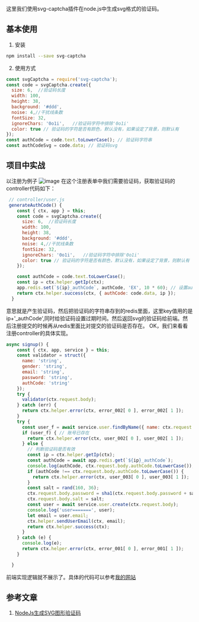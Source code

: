 这里我们使用svg-captcha插件在node.js中生成svg格式的验证码。

## 基本使用
1. 安装
```bash
npm install --save svg-captcha
```
2. 使用方式
```js
const svgCaptcha = require('svg-captcha');
const code = svgCaptcha.create({
  size: 6,  //验证码长度
  width: 100,
  height: 38,
  background: '#ddd',
  noise: 4,//干扰线条数
  fontSize: 32,
  ignoreChars: '0o1i',   //验证码字符中排除'0o1i'
  color: true // 验证码的字符是否有颜色，默认没有，如果设定了背景，则默认有
});
const authCode = code.text.toLowerCase(); // 验证码字符串
const authCodeSvg = code.data; // 验证码svg
```

## 项目中实战
以注册为例子
![image](https://github.com/antbaobao/AntBlog/blob/master/node/imgs/1.png?raw=true)
在这个注册表单中我们需要验证码，获取验证码的controller代码如下：
```js
 // controller/user.js
 generateAuthCode() {
    const { ctx, app } = this;
    const code = svgCaptcha.create({
      size: 6,  //验证码长度
      width: 100,
      height: 38,
      background: '#ddd',
      noise: 4,//干扰线条数
      fontSize: 32,
      ignoreChars: '0o1i',   //验证码字符中排除'0o1i'
      color: true // 验证码的字符是否有颜色，默认没有，如果设定了背景，则默认有
    });

    const authCode = code.text.toLowerCase();
    const ip = ctx.helper.getIp(ctx);
    app.redis.set(`${ip}_authCode`, authCode, 'EX', 10 * 60); // 设置authCode 并指定过期时间十分钟
    return ctx.helper.success(ctx, { authCode: code.data, ip });
  }
```

意思就是产生验证码，然后把验证码的字符串存到的redis里面，这里key值用的是ip+'_authCode',同时给验证码设置过期时间。然后返回svg的验证码给前端。然后注册提交的时候再从redis里面比对提交的验证码是否存在。
OK，我们来看看注册controller的具体实现。
```js
async signup() {
    const { ctx, app, service } = this;
    const validator = struct({
      name: 'string',
      gender: 'string',
      email: 'string',
      password: 'string',
      authCode: 'string'
    });
    try {
      validator(ctx.request.body);
    } catch (err) {
      return ctx.helper.error(ctx, error_002[ 0 ], error_002[ 1 ]);
    }
    try {
      const user_f = await service.user.findByName({ name: ctx.request.body.username });
      if (user_f) { // 账号已存在
        return ctx.helper.error(ctx, user_002[ 0 ], user_002[ 1 ]);
      } else {
        // 判断验证码是否有效
        const ip = ctx.helper.getIp(ctx);
        const authCode = await app.redis.get(`${ip}_authCode`);
        console.log(authCode, ctx.request.body.authCode.toLowerCase());
        if (authCode !== ctx.request.body.authCode.toLowerCase()) {
          return ctx.helper.error(ctx, user_003[ 0 ], user_003[ 1 ]);
        }
        const salt = rand(160, 36);
        ctx.request.body.password = sha1(ctx.request.body.password + salt);
        ctx.request.body.salt = salt;
        const user = await service.user.create(ctx.request.body);
        console.log('user=======', user);
        let email = user.email;
        ctx.helper.sendUserEmail(ctx, email);
        return ctx.helper.success(ctx);
      }
    } catch (e) {
      console.log(e);
      return ctx.helper.error(ctx, error_001[ 0 ], error_001[ 1 ]);
    }

  }
```

前端实现逻辑就不展示了。具体的代码可以参考[我的网站](https://github.com/antbaobao/AntVueBlogFront)

## 参考文章
1. [NodeJs生成SVG图形验证码](https://www.cnblogs.com/kakayang/p/8794546.html)
